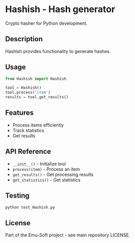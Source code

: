 # Hashish - Hash generator

Crypto hasher for Python development.

## Description

Hashish provides functionality to generate hashes.

## Usage

```python
from Hashish import Hashish

tool = Hashish()
tool.process('item')
results = tool.get_results()
```

## Features

- Process items efficiently
- Track statistics
- Get results

## API Reference

- `__init__()` - Initialize tool
- `process(item)` - Process an item
- `get_results()` - Get processing results
- `get_statistics()` - Get statistics

## Testing

```bash
python test_Hashish.py
```

## License

Part of the Emu-Soft project - see main repository LICENSE.
